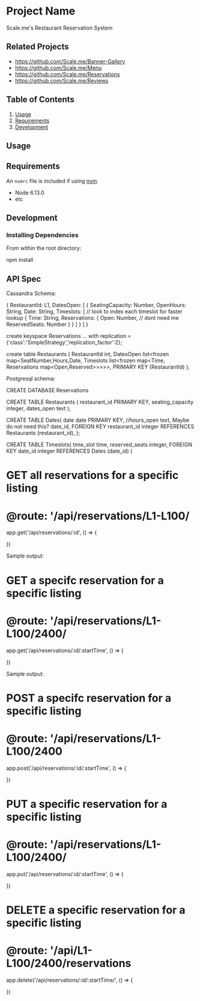 # Project Name

Scale.me's Restaurant Reservation System

## Related Projects

  - https://github.com/Scale.me/Banner-Gallery
  - https://github.com/Scale.me/Menu
  - https://github.com/Scale.me/Reservations
  - https://github.com/Scale.me/Reviews

## Table of Contents

1. [Usage](#Usage)
1. [Requirements](#requirements)
1. [Development](#development)

## Usage



## Requirements

An `nvmrc` file is included if using [nvm](https://github.com/creationix/nvm).

- Node 6.13.0
- etc

## Development

### Installing Dependencies

From within the root directory:

npm install

## API Spec

Cassandra Schema:

{
  RestaurantId: L1,
  DatesOpen: [
   {
      SeatingCapacity: Number,
      OpenHours: String,
      Date: String,
      Timeslots: [
        // look to index each timeslot for faster lookup
        {
          Time: String,
          Reservations: {
            Open: Number, // dont need me
            ReservedSeats: Number
          }
        }
      ]
    }
  ]
}


create keyspace Reservations
... with replication = {'class':'SimpleStrategy','replication_factor':2};

create table Restaurants (
  RestaurantId int,
  DatesOpen list<frozen map<SeatNumber,Hours,Date, Timeslots list<frozen map<Time, Reservations map<Open,Reserved>>>>>,
  PRIMARY KEY (RestaurantId)
);

Postgresql schema:

CREATE DATABASE Reservations

CREATE TABLE  Restaurants (
    restaurant_id PRIMARY KEY,
    seating_capacity integer,
    dates_open text
);

CREATE TABLE Dates(
    date date PRIMARY KEY,
    //hours_open text, Maybe do not need this?
    date_id,
    FOREIGN KEY restaurant_id integer REFERENCES Restaurants (restaurant_id),
);

CREATE TABLE Timeslots(
  time_slot time,
  reserved_seats integer,
  FOREIGN KEY date_id integer REFERENCES Dates (date_id)
)



# GET all reservations for a specific listing
# @route: '/api/reservations/L1-L100/
app.get('/api/reservations/:id', () => {

})

Sample output:

# GET a specifc reservation for a specific listing
# @route: '/api/reservations/L1-L100/2400/
app.get('/api/reservations/:id/:startTime', () => {

})

Sample output:

# POST a specifc reservation for a specific listing
# @route: '/api/reservations/L1-L100/2400

app.post('/api/reservations/:id/:startTime', () => {

})

# PUT a specific reservation for a specific listing
# @route: '/api/reservations/L1-L100/2400/

app.put('/api/reservations/:id/:startTime', () => {

})

# DELETE a specific reservation for a specific listing
# @route: '/api/L1-L100/2400/reservations

app.delete('/api/reservations/:id/:startTime/', () => {

})







